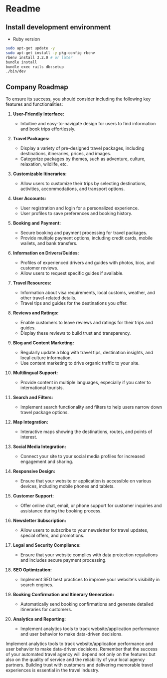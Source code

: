 # Readme

## Install development environment
* Ruby version
```bash
sudo apt-get update -y
sudo apt-get install -y pkg-config rbenv
rbenv install 3.2.0 # or later
bundle install
bundle exec rails db:setup
./bin/dev
```
## Company Roadmap
To ensure its success, you should consider including the following key features and functionalities:

<ol>
   <li>
      <p><strong>User-Friendly Interface:</strong></p>
      <ul>
         <li>Intuitive and easy-to-navigate design for users to find information and book trips effortlessly.</li>
      </ul>
   </li>
   <li>
      <p><strong>Travel Packages:</strong></p>
      <ul>
         <li>Display a variety of pre-designed travel packages, including destinations, itineraries, prices, and images.</li>
         <li>Categorize packages by themes, such as adventure, culture, relaxation, wildlife, etc.</li>
      </ul>
   </li>
   <li>
      <p><strong>Customizable Itineraries:</strong></p>
      <ul>
         <li>Allow users to customize their trips by selecting destinations, activities, accommodations, and transport options.</li>
      </ul>
   </li>
   <li>
      <p><strong>User Accounts:</strong></p>
      <ul>
         <li>User registration and login for a personalized experience.</li>
         <li>User profiles to save preferences and booking history.</li>
      </ul>
   </li>
   <li>
      <p><strong>Booking and Payment:</strong></p>
      <ul>
         <li>Secure booking and payment processing for travel packages.</li>
         <li>Provide multiple payment options, including credit cards, mobile wallets, and bank transfers.</li>
      </ul>
   </li>
   <li>
      <p><strong>Information on Drivers/Guides:</strong></p>
      <ul>
         <li>Profiles of experienced drivers and guides with photos, bios, and customer reviews.</li>
         <li>Allow users to request specific guides if available.</li>
      </ul>
   </li>
   <li>
      <p><strong>Travel Resources:</strong></p>
      <ul>
         <li>Information about visa requirements, local customs, weather, and other travel-related details.</li>
         <li>Travel tips and guides for the destinations you offer.</li>
      </ul>
   </li>
   <li>
      <p><strong>Reviews and Ratings:</strong></p>
      <ul>
         <li>Enable customers to leave reviews and ratings for their trips and guides.</li>
         <li>Display these reviews to build trust and transparency.</li>
      </ul>
   </li>
   <li>
      <p><strong>Blog and Content Marketing:</strong></p>
      <ul>
         <li>Regularly update a blog with travel tips, destination insights, and local culture information.</li>
         <li>Use content marketing to drive organic traffic to your site.</li>
      </ul>
   </li>
   <li>
      <p><strong>Multilingual Support:</strong></p>
      <ul>
         <li>Provide content in multiple languages, especially if you cater to international tourists.</li>
      </ul>
   </li>
   <li>
      <p><strong>Search and Filters:</strong></p>
      <ul>
         <li>Implement search functionality and filters to help users narrow down travel package options.</li>
      </ul>
   </li>
   <li>
      <p><strong>Map Integration:</strong></p>
      <ul>
         <li>Interactive maps showing the destinations, routes, and points of interest.</li>
      </ul>
   </li>
   <li>
      <p><strong>Social Media Integration:</strong></p>
      <ul>
         <li>Connect your site to your social media profiles for increased engagement and sharing.</li>
      </ul>
   </li>
   <li>
      <p><strong>Responsive Design:</strong></p>
      <ul>
         <li>Ensure that your website or application is accessible on various devices, including mobile phones and tablets.</li>
      </ul>
   </li>
   <li>
      <p><strong>Customer Support:</strong></p>
      <ul>
         <li>Offer online chat, email, or phone support for customer inquiries and assistance during the booking process.</li>
      </ul>
   </li>
   <li>
      <p><strong>Newsletter Subscription:</strong></p>
      <ul>
         <li>Allow users to subscribe to your newsletter for travel updates, special offers, and promotions.</li>
      </ul>
   </li>
   <li>
      <p><strong>Legal and Security Compliance:</strong></p>
      <ul>
         <li>Ensure that your website complies with data protection regulations and includes secure payment processing.</li>
      </ul>
   </li>
   <li>
      <p><strong>SEO Optimization:</strong></p>
      <ul>
         <li>Implement SEO best practices to improve your website's visibility in search engines.</li>
      </ul>
   </li>
   <li>
      <p><strong>Booking Confirmation and Itinerary Generation:</strong></p>
      <ul>
         <li>Automatically send booking confirmations and generate detailed itineraries for customers.</li>
      </ul>
   </li>
   <li>
      <p><strong>Analytics and Reporting:</strong></p>
      <ul>
         <li>Implement analytics tools to track website/application performance and user behavior to make data-driven decisions.</li>
      </ul>
   </li>
</ol>

Implement analytics tools to track website/application performance and user behavior to make data-driven decisions.
Remember that the success of your automated travel agency will depend not only on the features but also on the quality of service and the reliability of your local agency partners. Building trust with customers and delivering memorable travel experiences is essential in the travel industry.
